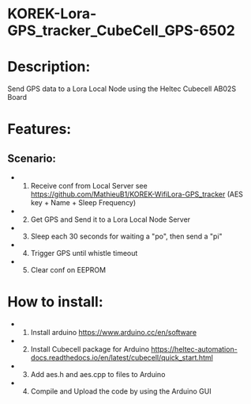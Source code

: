 # KOREK-Lora-GPS_tracker_CubeCell_GPS-6502

# Description:
Send GPS data to a Lora Local Node using the Heltec Cubecell AB02S Board 

# Features:

## Scenario:
 * 1. Receive conf from Local Server see https://github.com/MathieuB1/KOREK-WifiLora-GPS_tracker (AES key + Name + Sleep Frequency)
 * 2. Get GPS and Send it to a Lora Local Node Server
 * 3. Sleep each 30 seconds for waiting a "po", then send a "pi"
 * 4. Trigger GPS until whistle timeout
 * 5. Clear conf on EEPROM

# How to install:

 * 1. Install arduino https://www.arduino.cc/en/software
 * 2. Install Cubecell package for Arduino https://heltec-automation-docs.readthedocs.io/en/latest/cubecell/quick_start.html
 * 3. Add aes.h and aes.cpp to files to Arduino
 * 4. Compile and Upload the code by using the Arduino GUI